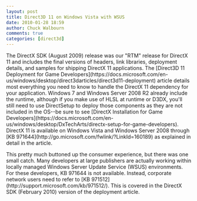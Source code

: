 ```yaml
---
layout: post
title: Direct3D 11 on Windows Vista with WSUS
date: 2010-01-28 18:59
author: Chuck Walbourn
comments: true
categories: [direct3d]
---
```

<p>The DirectX SDK (August 2009) release was our "RTM" release for DirectX 11 and includes the final versions of headers, link libraries, deployment details, and samples for shipping DirectX 11 applications. The [Direct3D 11 Deployment for Game Developers](https://docs.microsoft.com/en-us/windows/desktop/direct3darticles/direct3d11-deployment) article details most everything you need to know to handle the DirectX 11 dependency for your application. Windows 7 and Windows Server 2008 R2 already include the runtime, although if you make use of HLSL at runtime or D3DX, you'll still need to use DirectSetup to deploy those components as they are not included in the OS--be sure to see [DirectX Installation for Game Developers](https://docs.microsoft.com/en-us/windows/desktop/DxTechArts/directx-setup-for-game-developers). DirectX 11 is available on Windows Vista and Windows Server 2008 through [KB 971644](http://go.microsoft.com/fwlink/?LinkId=160189) as explained in detail in the article.</p>
<!--more-->

<p>This pretty much buttoned up the consumer experience, but there was one small catch. Many developers at large publishers are actually working within locally managed Windows Server Update Service (WSUS) environments. For these developers, KB 971644 is not available. Instead, corporate network users need to refer to [KB 971512](http://support.microsoft.com/kb/971512/). This is covered in the DirectX SDK (February 2010) version of the deployment article.</p>
